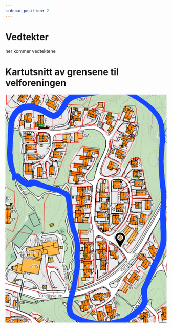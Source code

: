 ```yaml
---
sidebar_position: 2
---
```


# Vedtekter
her kommer vedtektene
<!-- comment in after vedteker updated
[Vedtekter](vedtekter-knarreviktoppen-velforening.docx)
-->

# Kartutsnitt av grensene til velforeningen
<img src="/static/img/kartutsnitt-knarreviktoppen-velforening.png" /> 
